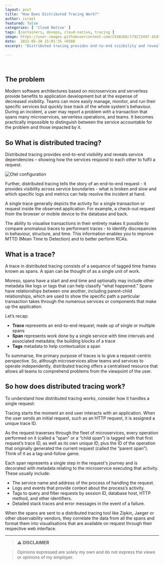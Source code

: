 ```yaml
---
layout: post
title: "How Does Distributed Tracing Work?"
author: israel
featured: false
categories: [ 'Cloud Native' ]
tags: [containers, devops, cloud-native, tracing ]
image: https://user-images.githubusercontent.com/2548160/179272497-41d5c333-e0ce-4567-99d1-3fe654fbb152.png
date:  2022-05-20 15:01:35 +0300
excerpt: "Distributed tracing provides end-to-end visibility and reveals service dependencies – showing how the services respond to each other to fulfil a request..."

---
```

<br>

## The problem 

Modern software architectures based on microservices and serverless provide benefits to application development but at the expense of decreased visibility. Teams can more easily manage, monitor, and run their specific services but quickly lose track of the whole system's behaviour. During an incident, a user may report a problem with a transaction that spans many microservices, serverless operations, and teams. It becomes practically impossible to distinguish between the service accountable for the problem and those impacted by it.

## So What is distributed tracing? 

Distributed tracing provides end-to-end visibility and reveals service dependencies – showing how the services respond to each other to fulfil a request. 

<p class="aligncenter">
<img class="lazyimg" alt="Otel configuration" src="https://user-images.githubusercontent.com/2548160/179271993-7a154f58-2df2-4490-9423-736e2f46c9de.png"/> 
<br>
</p>

Further, distributed tracing tells the story of an end-to-end request - it provides visibility across service boundaries - what is broken and slow and which specific logs and metrics can help resolve the incident at hand. 

A single trace generally depicts the activity for a single transaction or request inside the observed application. For example, a check-out request from the browser or mobile device to the database and back. 

The ability to visualise transactions in their entirety makes it possible to compare anomalous traces to performant traces  - to identify discrepancies in behaviour, structure, and time. This information enables you to improve MTTD (Mean Time to Detection) and to better perform RCAs.  


## What is a trace? 

A trace in distributed tracing consists of a sequence of tagged time frames known as spans. A span can be thought of as a single unit of work. 

Moreso, spans have a start and end time and optionally may include other metadata like logs or tags that can help classify “what happened.” Spans have relationships between one another, including parent-child relationships, which are used to show the specific path a particular transaction takes through the numerous services or components that make up the application.

Let’s recap: 

* **Trace** represents an end-to-end request; made up of single or multiple spans
* **Span** represents work done by a single service with time intervals and associated metadata; the building blocks of a trace
* **Tags** metadata to help contextualize a span

To summarise, the primary purpose of traces is to give a request-centric perspective. So, although microservices allow teams and services to operate independently, distributed tracing offers a centralised resource that allows all teams to comprehend problems from the viewpoint of the user. 


## So how does distributed tracing work? 

To understand how distributed tracing works, consider how it handles a single request:

Tracing starts the moment an end user interacts with an application. When the user sends an initial request, such as an HTTP request, it is assigned a unique trace ID. 

As the request traverses through the fleet of microservices, every operation performed on it (called a “span” or a “child span”) is tagged with that first request’s trace ID, as well as its own unique ID, plus the ID of the operation that originally generated the current request (called the “parent span”). Think of it as a tag-and-follow game. 

Each span represents a single step in the request's journey and is decorated with metadata relating to the microservice executing that activity. These usually include:


* The service name and address of the process of handling the request.
* Logs and events that provide context about the process’s activity.
* Tags to query and filter requests by session ID, database host, HTTP method, and other identifiers.
* Detailed stack traces and error messages in the event of a failure.

When the spans are sent to a distributed tracing tool like Zipkin, Jaeger or other observability vendors, they correlate the data from all the spans and format them into visualisations that are available on request through their respective web interface. 


-------
>  **⚠ DISCLAIMER**

> Opinions expressed are solely my own and do not express the views or opinions of my employer.